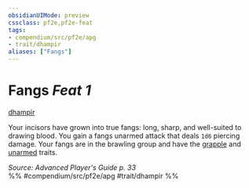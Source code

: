 ```yaml
---
obsidianUIMode: preview
cssclass: pf2e,pf2e-feat
tags:
- compendium/src/pf2e/apg
- trait/dhampir
aliases: ["Fangs"]
---
```

# Fangs  *Feat 1*  
[dhampir](../../Rules/traits/dhampir-b1.md)  


Your incisors have grown into true fangs: long, sharp, and well-suited to drawing blood. You gain a fangs unarmed attack that deals `1d6` piercing damage. Your fangs are in the brawling group and have the [grapple](../../Rules/traits/grapple.md) and [unarmed](../../Rules/traits/unarmed.md) traits.

*Source: Advanced Player's Guide p. 33*  
%% #compendium/src/pf2e/apg #trait/dhampir %%